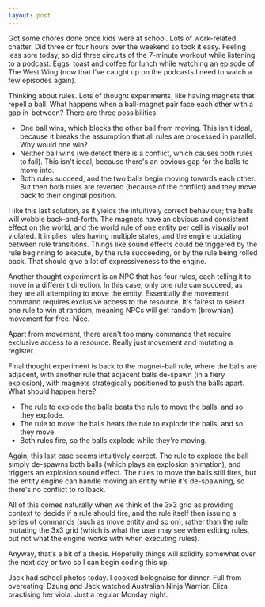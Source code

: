 ```yaml
---
layout: post
---
```


Got some chores done once kids were at school. Lots of work-related chatter. Did
three or four hours over the weekend so took it easy. Feeling less sore today,
so did three circuits of the 7-minute workout while listening to a podcast.
Eggs, toast and coffee for lunch while watching an episode of The West Wing (now
that I've caught up on the podcasts I need to watch a few episodes again).

Thinking about rules. Lots of thought experiments, like having magnets that
repell a ball. What happens when a ball-magnet pair face each other with a gap
in-between? There are three possibilities.

* One ball wins, which blocks the other ball from moving. This isn't ideal, because it breaks the assumption that all rules are processed in parallel. Why would one win?
* Neither ball wins (we detect there is a conflict, which causes both rules to fail). This isn't ideal, because there's an obvious gap for the balls to move into.
* Both rules succeed, and the two balls begin moving towards each other. But then both rules are reverted (because of the conflict) and they move back to their original position.

I like this last solution, as it yields the intuitively correct behaviour; the
balls will wobble back-and-forth. The magnets have an obvious and consistent
effect on the world, and the world rule of one entity per cell is visually not
violated. It implies rules having multiple states, and the engine updating
between rule transitions. Things like sound effects could be triggered by the
rule beginning to execute, by the rule succeeding, or by the rule being rolled
back. That should give a lot of expressiveness to the engine.

Another thought experiment is an NPC that has four rules, each telling it to
move in a different direction. In this case, only one rule can succeed, as they
are all attempting to move the entity. Essentially the movement command requires
exclusive access to the resource. It's fairest to select one rule to win at
random, meaning NPCs will get random (brownian) movement for free. Nice.

Apart from movement, there aren't too many commands that require exclusive
access to a resource. Really just movement and mutating a register.

Final thought experiment is back to the magnet-ball rule, where the balls are
adjacent, with another rule that adjacent balls de-spawn (in a fiery explosion),
with magnets strategically positioned to push the balls apart. What should
happen here?

* The rule to explode the balls beats the rule to move the balls, and so they explode.
* The rule to move the balls beats the rule to explode the balls. and so they move.
* Both rules fire, so the balls explode while they're moving.

Again, this last case seems intuitively correct. The rule to explode the ball
simply de-spawns both balls (which plays an explosion animation), and triggers
an explosion sound effect. The rules to move the balls still fires, but the
entity engine can handle moving an entity while it's de-spawning, so there's no
conflict to rollback.

All of this comes naturally when we think of the 3x3 grid as providing context
to decide if a rule should fire, and the rule itself then issuing a series of
commands (such as move entity and so on), rather than the rule mutating the 3x3
grid (which is what the user may see when editing rules, but not what the engine
works with when executing rules).

Anyway, that's a bit of a thesis. Hopefully things will solidify somewhat over
the next day or two so I can begin coding this up.

Jack had school photos today. I cooked bolognaise for dinner. Full from
overeating! Dzung and Jack watched Australian Ninja Warrior. Eliza practising
her viola. Just a regular Monday night.
